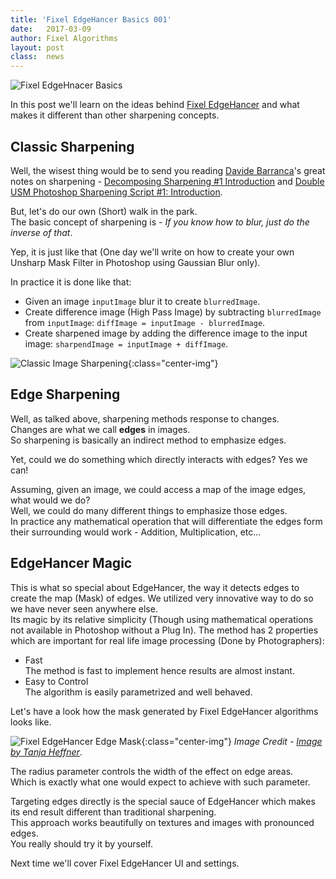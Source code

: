```yaml
---
title: 'Fixel EdgeHancer Basics 001'
date: 	2017-03-09
author: Fixel Algorithms
layout: post
class:  news
---
```

![Fixel EdgeHnacer Basics][1]

In this post we'll learn on the ideas behind [Fixel EdgeHancer][2] and what makes it different than other sharpening concepts.

## Classic Sharpening

Well, the wisest thing would be to send you reading [Davide Barranca][3]'s great notes on sharpening - [Decomposing Sharpening #1 Introduction][4] and [Double USM Photoshop Sharpening Script #1: Introduction][5].

But, let's do our own (Short) walk in the park.  
The basic concept of sharpening is - *If you know how to blur, just do the inverse of that*.

Yep, it is just like that (One day we'll write on how to create your own Unsharp Mask Filter in Photoshop using Gaussian Blur only).

In practice it is done like that:

 *  Given an image `inputImage` blur it to create `blurredImage`.
 *  Create difference image (High Pass Image) by subtracting `blurredImage` from `inputImage`: `diffImage = inputImage - blurredImage`.
 *  Create sharpened image by adding the difference image to the input image: `sharpendImage = inputImage + diffImage`.

![Classic Image Sharpening][6]{:class="center-img"}

## Edge Sharpening
Well, as talked above, sharpening methods response to changes.  
Changes are what we call **edges** in images.  
So sharpening is basically an indirect method to emphasize edges.  

Yet, could we do something which directly interacts with edges? Yes we can!

Assuming, given an image, we could access a map of the image edges, what would we do?  
Well, we could do many different things to emphasize those edges.  
In practice any mathematical operation that will differentiate the edges form their surrounding would work - Addition, Multiplication, etc...

## EdgeHancer Magic

This is what so special about EdgeHancer, the way it detects edges to create the map (Mask) of edges.
We utilized very innovative way to do so we have never seen anywhere else.  
Its magic by its relative simplicity (Though using mathematical operations not available in Photoshop without a Plug In).
The method has 2 properties which are important for real life image processing (Done by Photographers):

 *  Fast    
    The method is fast to implement hence results are almost instant.
 *  Easy to Control  
    The algorithm is easily  parametrized and well behaved.

Let's have a look how the mask generated by Fixel EdgeHancer algorithms looks like.

![Fixel EdgeHancer Edge Mask][7]{:class="center-img"}
*Image Credit - [Image by Tanja Heffner][8]*.

The radius parameter controls the width of the effect on edge areas.  
Which is exactly what one would expect to achieve with such parameter.

Targeting edges directly is the special sauce of EdgeHancer which makes its end result different than traditional sharpening.  
This approach works beautifully on textures and images with pronounced edges.  
You really should try it by yourself.

Next time we'll cover Fixel EdgeHancer UI and settings.


<!-- This is commented out -->
  [1]: {{site.baseurl}}/news/images/FixelEdgeHancer2/FixelEdgeHancer2Icon150px.png "Fixel EdgeHancer 2"
  [2]: {{site.baseurl}}products/edgehancer/ "Fixel EdgeHancer 2 Product Page"
  [3]: http://www.davidebarranca.com "Davide Barranca - Photoshop, etc."
  [4]: http://www.davidebarranca.com/2012/09/decomposing_sharpening_part_1/ "Decomposing Sharpening #1 Introduction"
  [5]: http://www.davidebarranca.com/2013/01/double-usm-photoshop-sharpening-script-1-introduction/ "Double USM Photoshop Sharpening Script #1: Introduction"
  [6]: {{site.baseurl}}/news/images/FixelEdgeHancer2/SharpeningInputImageAnimated.png "Classic Image Sharpening"
  [7]: {{site.baseurl}}/news/images/FixelEdgeHancer2/EdgeMaskRadiusAnalysisAnimated.png "Fixel EdgeHancer Edge Mask"
  [8]: https://unsplash.com/photos/rNBYe4QlAIQ "Image by Tanja Heffner"

